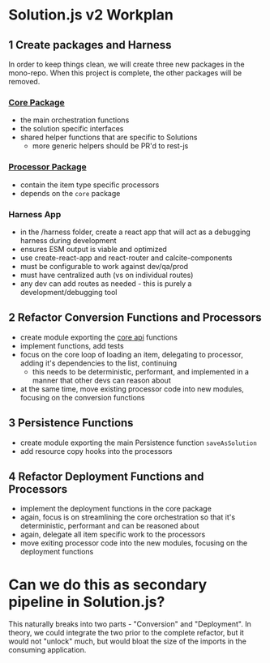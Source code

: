 # Solution.js v2 Workplan

## 1 Create packages and Harness
In order to keep things clean, we will create three new packages in the mono-repo. When this project is complete, the other packages will be removed.

### [Core Package](./core-api.md)
- the main orchestration functions
- the solution specific interfaces
- shared helper functions that are specific to Solutions
  - more generic helpers should be PR'd to rest-js

### [Processor Package](./processor-api.md)
- contain the item type specific processors
- depends on the `core` package

### Harness App
- in the /harness folder, create a react app that will act as a debugging harness during development
- ensures ESM output is viable and optimized
- use create-react-app and react-router and calcite-components
- must be configurable to work against dev/qa/prod
- must have centralized auth (vs on individual routes)
- any dev can add routes as needed - this is purely a development/debugging tool

## 2 Refactor Conversion Functions and Processors
- create module exporting the [core api](./core-api.md) functions
- implement functions, add tests
- focus on the core loop of loading an item, delegating to processor, adding it's dependencies to the list, continuing
  - this needs to be deterministic, performant, and implemented in a manner that other devs can reason about
- at the same time, move existing processor code into new modules, focusing on the conversion functions

## 3 Persistence Functions
- create module exporting the main Persistence function `saveAsSolution`
- add resource copy hooks into the processors

## 4 Refactor Deployment Functions and Processors
- implement the deployment functions in the core package
- again, focus is on streamlining the core orchestration so that it's deterministic, performant and can be reasoned about
- again, delegate all item specific work to the processors
- move exiting processor code into the new modules, focusing on the deployment functions

# Can we do this as secondary pipeline in Solution.js?
This naturally breaks into two parts -  "Conversion" and "Deployment". In theory, we could integrate the two prior to the complete refactor, but it would not "unlock" much, but would bloat the size of the imports in the consuming application.